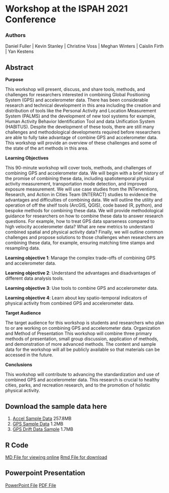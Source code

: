 # Workshop at the ISPAH 2021 Conference

### Authors
 
Daniel Fuller | Kevin Stanley | Christine Voss | Meghan Winters | Caislin Firth | Yan Kestens

## Abstract

**Purpose**  

This workshop will present, discuss, and share tools, methods, and challenges for researchers interested in combining Global Positioning System (GPS) and accelerometer data. There has been considerable research and technical development in this area including the creation and distribution of tools like the Personal Activity and Location Measurement System (PALMS) and the development of new tool systems for example, Human Activity Behavior Identification Tool and data Unification System (HABITUS). Despite the development of these tools, there are still many challenges and methodological developments required before researchers are able to fully take advantage of combine GPS and accelerometer data. This workshop will provide an overview of these challenges and some of the state of the art methods in this area. 

**Learning Objectives**  

This 90-minute workshop will cover tools, methods, and challenges of combining GPS and accelerometer data. We will begin with a brief history of the promise of combining these data, including spatiotemporal physical activity measurement, transportation mode detection, and improved exposure measurement. We will use case studies from the INTerventions, Research, and Action in Cities Team (INTERACT) studies to evidence the advantages and difficulties of combining data. We will outline the utility and operation of off the shelf tools (ArcGIS, QGIS), code based (R, python), and bespoke methods for combining these data. We will provide methodological guidance for researchers on how to combine these data to answer research questions. For example, how to treat GPS data sparseness compared to high velocity accelerometer data? What are new metrics to understand combined spatial and physical activity data? Finally, we will outline common challenges and propose solutions to those challenges when researchers are combining these data, for example, ensuring matching time stamps and resampling data. 

**Learning objective 1**: Manage the complex trade-offs of combining GPS and accelerometer data.  

**Learning objective 2**: Understand the advantages and disadvantages of different data analysis tools.  

**Learning objective 3**: Use tools to combine GPS and accelerometer data. 

**Learning objective 4**: Learn about key spatio-temporal indicators of physical activity from combined GPS and accelerometer data. 

**Target Audience** 

The target audience for this workshop is students and researchers who plan to or are working on combining GPS and accelerometer data. Organization and Method of Presentation This workshop will combine three primary methods of presentation, small group discussion, application of methods, and demonstration of more advanced methods. The content and sample data for the workshop will all be publicly available so that materials can be accessed in the future. 

**Conclusions**

This workshop will contribute to advancing the standardization and use of combined GPS and accelerometer data. This research is crucial to healthy cities, parks, and recreation research, and to the promotion of holistic physical activity.

## Download the sample data here

1. [Accel Sample Data](https://www.dropbox.com/s/u8kdsmvkullbv97/accel_sample_data.csv?dl=0) 257.8MB
2. [GPS Sample Data](https://www.dropbox.com/s/c1iaj76j2kafebh/gps_sample_data.csv?dl=0) 1.2MB
3. [GPS Drift Data Sample](https://www.dropbox.com/s/c1w0rglr681nurn/gps_3213.csv?dl=0) 1.7MB

## R Code
[MD File for viewing online](https://github.com/walkabilly/gps_accel_ispah_2021/blob/main/wrangling.md)
[Rmd File for download](https://github.com/walkabilly/gps_accel_ispah_2021/blob/main/wrangling.Rmd)

## Powerpoint Presentation

[PowerPoint File](https://github.com/walkabilly/gps_accel_ispah_2021/blob/main/8thISPAHCongress_GPS_Accel.pptx)
[PDF File](https://github.com/walkabilly/gps_accel_ispah_2021/blob/main/8thISPAHCongress_GPS_Accel.pdf)
